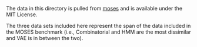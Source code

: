 The data in this directory is pulled from [moses](https://github.com/molecularsets/moses) and is available under the MIT License.

The three data sets included here represent the span of the data included in the MOSES benchmark (i.e., Combinatorial and HMM are the most dissimilar and VAE is in between the two).